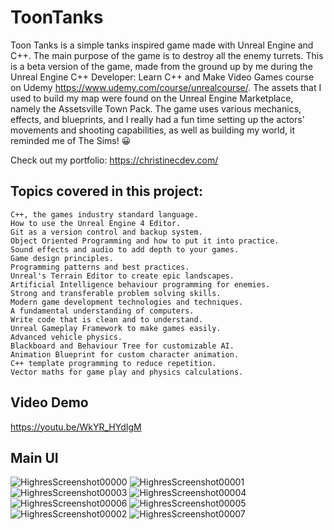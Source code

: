 # ToonTanks
Toon Tanks is a simple tanks inspired game made with Unreal Engine and C++. The main purpose of the game is to destroy all the enemy turrets. This is a beta version of the game, made from the ground up by me during the Unreal Engine C++ Developer: Learn C++ and Make Video Games course on Udemy https://www.udemy.com/course/unrealcourse/. The assets that I used to build my map were found on the Unreal Engine Marketplace, namely the Assetsville Town Pack. The game uses various mechanics, effects, and blueprints, and I really had a fun time setting up the actors' movements and shooting capabilities, as well as building my world, it reminded me of The Sims! 😀

Check out my portfolio: https://christinecdev.com/

## Topics covered in this project:
    C++, the games industry standard language.
    How to use the Unreal Engine 4 Editor.
    Git as a version control and backup system.
    Object Oriented Programming and how to put it into practice.
    Sound effects and audio to add depth to your games.
    Game design principles.
    Programming patterns and best practices.
    Unreal's Terrain Editor to create epic landscapes.
    Artificial Intelligence behaviour programming for enemies.
    Strong and transferable problem solving skills.
    Modern game development technologies and techniques.
    A fundamental understanding of computers.
    Write code that is clean and to understand.
    Unreal Gameplay Framework to make games easily.
    Advanced vehicle physics.
    Blackboard and Behaviour Tree for customizable AI.
    Animation Blueprint for custom character animation.
    C++ template programming to reduce repetition.
    Vector maths for game play and physics calculations.
 
## Video Demo
https://youtu.be/WkYR_HYdIgM

## Main UI
![HighresScreenshot00000](https://user-images.githubusercontent.com/87696858/155713781-6cd89655-5e3f-492b-8f07-d06b5e60ac32.png)
![HighresScreenshot00001](https://user-images.githubusercontent.com/87696858/155713633-c4d8c8f8-3d0f-4bc3-adbb-cf5eefac698c.png) 
![HighresScreenshot00003](https://user-images.githubusercontent.com/87696858/155713616-993a1a56-6244-457d-92d4-b8d63016aaef.png)
![HighresScreenshot00004](https://user-images.githubusercontent.com/87696858/155713619-bf2628c1-079a-4d47-a993-75c2c0f5ebdd.png)
![HighresScreenshot00006](https://user-images.githubusercontent.com/87696858/155713624-32634660-b9c0-4b66-9fb7-584bd58dc4e2.png)
![HighresScreenshot00005](https://user-images.githubusercontent.com/87696858/155713773-80aa4ab0-7f47-4577-a2db-792a29fb894d.png)
![HighresScreenshot00002](https://user-images.githubusercontent.com/87696858/155713609-71dcbbee-0d27-4f26-9f36-7e5bd4e3f334.png)
![HighresScreenshot00007](https://user-images.githubusercontent.com/87696858/155713801-e006e74b-2b64-4607-af4f-b475dc17d5de.png)
